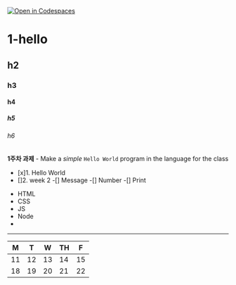 [![Open in Codespaces](https://classroom.github.com/assets/launch-codespace-7f7980b617ed060a017424585567c406b6ee15c891e84e1186181d67ecf80aa0.svg)](https://classroom.github.com/open-in-codespaces?assignment_repo_id=14280806)

# 1-hello

## h2

### h3

#### h4

##### h5

###### h6

**1주차 과제** - Make a _simple_ `Hello World` program in the language for the class

- [x]1. Hello World
- []2. week 2
    -[] Message
    -[] Number
    -[] Print


* HTML
* CSS
* JS
* Node
*


---

|M|T|W|TH|F|
|---|---|---|---|---|
|11|12|13|14|15|
|18|19|20|21|22|